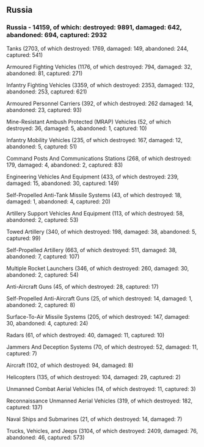 
 
 ## Russia
 
 ### Russia - 14159, of which: destroyed: 9891, damaged: 642, abandoned: 694, captured: 2932

 

 

 Tanks (2703, of which destroyed: 1769, damaged: 149, abandoned: 244, captured: 541)

 Armoured Fighting Vehicles (1176, of which destroyed: 794, damaged: 32, abandoned: 81, captured: 271)

 Infantry Fighting Vehicles (3359, of which destroyed: 2353, damaged: 132, abandoned: 253, captured: 621)

 Armoured Personnel Carriers (392, of which destroyed: 262 damaged: 14, abandoned: 23, captured: 93)

 Mine-Resistant Ambush Protected (MRAP) Vehicles (52, of which destroyed: 36, damaged: 5, abandoned: 1, captured: 10)

 Infantry Mobility Vehicles (235, of which destroyed: 167, damaged: 12, abandoned: 5, captured: 51)

 Command Posts And Communications Stations (268, of which destroyed: 179, damaged: 4, abandoned: 2, captured: 83)

 Engineering Vehicles And Equipment (433, of which destroyed: 239, damaged: 15, abandoned: 30, captured: 149)

 Self-Propelled Anti-Tank Missile Systems (43, of which destroyed: 18, damaged: 1, abandoned: 4, captured: 20)

 Artillery Support Vehicles And Equipment (113, of which destroyed: 58, abandoned: 2, captured: 53)

 Towed Artillery (340, of which destroyed: 198, damaged: 38, abandoned: 5, captured: 99)

 Self-Propelled Artillery (663, of which destroyed: 511, damaged: 38, abandoned: 7, captured: 107)

 Multiple Rocket Launchers (346, of which destroyed: 260, damaged: 30, abandoned: 2, captured: 54)

 Anti-Aircraft Guns (45, of which destroyed: 28, captured: 17)

 Self-Propelled Anti-Aircraft Guns (25, of which destroyed: 14, damaged: 1, abandoned: 2, captured: 8)

 Surface-To-Air Missile Systems (205, of which destroyed: 147, damaged: 30, abandoned: 4, captured: 24)

 Radars (61, of which destroyed: 40, damaged: 11, captured: 10)

 Jammers And Deception Systems (70, of which destroyed: 52, damaged: 11, captured: 7)

 Aircraft (102, of which destroyed: 94, damaged: 8)

 Helicopters (135, of which destroyed: 104, damaged: 29, captured: 2)

 Unmanned Combat Aerial Vehicles (14, of which destroyed: 11, captured: 3)

 Reconnaissance Unmanned Aerial Vehicles (319, of which destroyed: 182, captured: 137)

 Naval Ships and Submarines (21, of which destroyed: 14, damaged: 7)

 Trucks, Vehicles, and Jeeps (3104, of which destroyed: 2409, damaged: 76, abandoned: 46, captured: 573)

